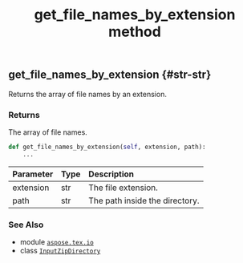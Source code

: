﻿---
title: get_file_names_by_extension method
second_title: Aspose.TeX for Python via .NET API References
description: 
type: docs
weight: 30
url: /python-net/aspose.tex.io/inputzipdirectory/get_file_names_by_extension/
is_root: false
---

## get_file_names_by_extension {#str-str}

Returns the array of file names by an extension.


### Returns 


The array of file names.


```python
def get_file_names_by_extension(self, extension, path):
    ...
```


| Parameter | Type | Description |
| :- | :- | :- |
| extension | str | The file extension. |
| path | str | The path inside the directory. |



### See Also
* module [`aspose.tex.io`](../../)
* class [`InputZipDirectory`](/tex/python-net/aspose.tex.io/inputzipdirectory)
